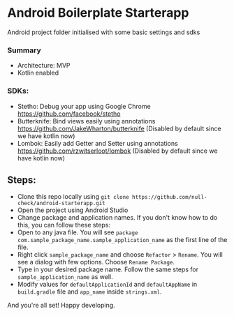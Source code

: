 # Android Boilerplate Starterapp
Android project folder initialised with some basic settings and sdks

### Summary
- Architecture: MVP
- Kotlin enabled

### SDKs:
- Stetho: Debug your app using Google Chrome https://github.com/facebook/stetho
- Butterknife: Bind views easily using annotations https://github.com/JakeWharton/butterknife (Disabled by default since we have kotlin now)
- Lombok: Easily add Getter and Setter using annotations https://github.com/rzwitserloot/lombok (Disabled by default since we have kotlin now)

## Steps:
- Clone this repo locally using `git clone https://github.com/null-check/android-starterapp.git`
- Open the project using Android Studio
- Change package and application names. If you don't know how to do this, you can follow these steps:
- Open to any java file. You will see `package com.sample_package_name.sample_application_name` as the first line of the file.
- Right click `sample_package_name` and choose `Refactor` > `Rename`. You will see a dialog with few options. Choose `Rename Package`.
- Type in your desired package name. Follow the same steps for `sample_application_name` as well.
- Modify values for `defaultApplicationId` and `defaultAppName` in `build.gradle` file and `app_name` inside `strings.xml`.

And you're all set! Happy developing.
